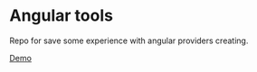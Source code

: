 Angular tools
====

Repo for save some experience with angular providers creating.

[Demo](https://vparth.github.io/ng-tools/)

